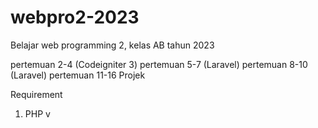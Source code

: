 # webpro2-2023
Belajar web programming 2, kelas AB tahun 2023

pertemuan 2-4 (Codeigniter 3)
pertemuan 5-7 (Laravel)
pertemuan 8-10 (Laravel)
pertemuan 11-16 Projek

Requirement
1. PHP v
